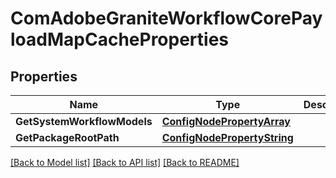 # ComAdobeGraniteWorkflowCorePayloadMapCacheProperties

## Properties
Name | Type | Description | Notes
------------ | ------------- | ------------- | -------------
**GetSystemWorkflowModels** | [**ConfigNodePropertyArray**](configNodePropertyArray.md) |  | [optional] 
**GetPackageRootPath** | [**ConfigNodePropertyString**](configNodePropertyString.md) |  | [optional] 

[[Back to Model list]](../README.md#documentation-for-models) [[Back to API list]](../README.md#documentation-for-api-endpoints) [[Back to README]](../README.md)


